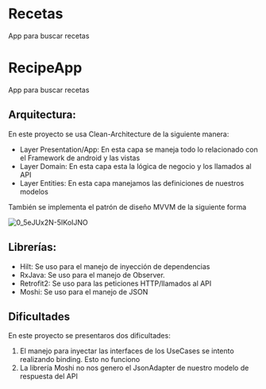 # Recetas
App para buscar recetas

# RecipeApp

App para buscar recetas

## Arquitectura:

En este proyecto se usa Clean-Architecture de la siguiente manera:

- Layer Presentation/App: En esta capa se maneja todo lo relacionado con el Framework de android y las vistas
- Layer Domain: En esta capa esta la lógica de negocio y los llamados al API
- Layer Entities: En esta capa manejamos las definiciones de nuestros modelos

También se implementa el patrón de diseño MVVM de la siguiente forma

![0_5eJUx2N-5IKoIJNO](https://user-images.githubusercontent.com/11460880/205169220-6a30eabf-869c-48a9-af1f-aef15e56bbc7.png)

## Librerías:

- Hilt: Se uso para el manejo de inyección de dependencias
- RxJava: Se uso para el manejo de Observer.
- Retrofit2: Se uso para las peticiones HTTP/llamados al API
- Moshi: Se uso para el manejo de JSON

## Dificultades

En este proyecto se presentaros dos dificultades:

1. El manejo para inyectar las interfaces de los UseCases se intento realizando binding. Esto no funciono
2. La librería Moshi no nos genero el JsonAdapter de nuestro modelo de respuesta del API


